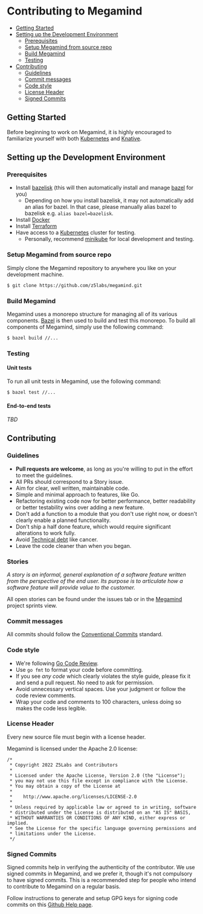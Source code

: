 # Contributing to Megamind

* [Getting Started](#getting-started)
* [Setting up the Development Environment](#setting-up-the-development-environment)
  * [Prerequisites](#prerequisites)
  * [Setup Megamind from source repo](#setup-megamind-from-source-repo)
  * [Build Megamind](#build-megamind)
  * [Testing](#testing)
* [Contributing](#contributing)
   * [Guidelines](#guidelines)
   * [Commit messages](#commit-messages)
   * [Code style](#code-style)
   * [License Header](#license-header)
   * [Signed Commits](#signed-commits)

## Getting Started

Before beginning to work on Megamind, it is highly encouraged to familiarize yourself with
both [Kubernetes](https://kubernetes.io/) and [Knative](https://knative.dev).

## Setting up the Development Environment

### Prerequisites

- Install [bazelisk](https://github.com/bazelbuild/bazelisk) (this will then automatically install and manage [bazel](https://bazel.build/) for you)
  - Depending on how you install bazelisk, it may not automatically add an alias for bazel. In that case, please manually alias bazel to bazelisk e.g. `alias bazel=bazelisk`.
- Install [Docker](https://docs.docker.com/install/)
- Install [Terraform](https://www.terraform.io/)
- Have access to a [Kubernetes](https://kubernetes.io/) cluster for testing.
  - Personally, recommend [minikube](https://minikube.sigs.k8s.io/docs/start/) for local development and testing.

### Setup Megamind from source repo

Simply clone the Megamind repository to anywhere you like on your development machine.

```bash
$ git clone https://github.com/z5labs/megamind.git
```

### Build Megamind

Megamind uses a monorepo structure for managing all of its various components.
[Bazel](https://bazel.build/) is then used to build and test this monorepo. To build all components of Megamind,
simply use the following command:

```bash
$ bazel build //...
```

### Testing

#### Unit tests

To run all unit tests in Megamind, use the following command:

```bash
$ bazel test //...
```

#### End-to-end tests

*TBD*

## Contributing

### Guidelines

- **Pull requests are welcome**, as long as you're willing to put in the effort to meet the guidelines.
- All PRs should correspond to a Story issue.
- Aim for clear, well written, maintainable code.
- Simple and minimal approach to features, like Go.
- Refactoring existing code now for better performance, better readability or better testability wins over adding a new feature.
- Don't add a function to a module that you don't use right now, or doesn't clearly enable a planned functionality.
- Don't ship a half done feature, which would require significant alterations to work fully.
- Avoid [Technical debt](https://en.wikipedia.org/wiki/Technical_debt) like cancer.
- Leave the code cleaner than when you began.

### Stories

*A story is an informal, general explanation of a software feature written from the perspective of*
*the end user. Its purpose is to articulate how a software feature will provide value to the customer.*

All open stories can be found under the issues tab or in the [Megamind](https://github.com/orgs/z5labs/projects/3/views/3) project sprints view.

### Commit messages

All commits should follow the [Conventional Commits](https://www.conventionalcommits.org/en/v1.0.0/) standard.

### Code style
- We're following [Go Code Review](https://github.com/golang/go/wiki/CodeReviewComments).
- Use `go fmt` to format your code before committing.
- If you see *any code* which clearly violates the style guide, please fix it and send a pull request. No need to ask for permission.
- Avoid unnecessary vertical spaces. Use your judgment or follow the code review comments.
- Wrap your code and comments to 100 characters, unless doing so makes the code less legible.

### License Header

Every new source file must begin with a license header.

Megamind is licensed under the Apache 2.0 license:

    /*
     * Copyright 2022 Z5Labs and Contributors
     *
     * Licensed under the Apache License, Version 2.0 (the "License");
     * you may not use this file except in compliance with the License.
     * You may obtain a copy of the License at
     *
     *    http://www.apache.org/licenses/LICENSE-2.0
     *
     * Unless required by applicable law or agreed to in writing, software
     * distributed under the License is distributed on an "AS IS" BASIS,
     * WITHOUT WARRANTIES OR CONDITIONS OF ANY KIND, either express or implied.
     * See the License for the specific language governing permissions and
     * limitations under the License.
     */

### Signed Commits

Signed commits help in verifying the authenticity of the contributor. We use signed commits in Megamind, and we prefer it, though it's not compulsory to have signed commits. This is a recommended step for people who intend to contribute to Megamind on a regular basis.

Follow instructions to generate and setup GPG keys for signing code commits on this [Github Help page](https://help.github.com/articles/signing-commits-with-gpg/).